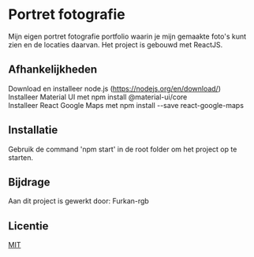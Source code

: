 # Portret fotografie
Mijn eigen portret fotografie portfolio waarin je mijn gemaakte foto's kunt zien en de locaties daarvan.
Het project is gebouwd met ReactJS.

## Afhankelijkheden
Download en installeer node.js (https://nodejs.org/en/download/)<br>
Installeer Material UI met npm install @material-ui/core<br>
Installeer React Google Maps met npm install --save react-google-maps<br>

## Installatie
Gebruik de command 'npm start' in de root folder om het project op te starten.

## Bijdrage
Aan dit project is gewerkt door:
Furkan-rgb

## Licentie
[MIT](https://choosealicense.com/licenses/mit/)

